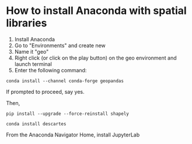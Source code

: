 # How to install Anaconda with spatial libraries

1. Install Anaconda
1. Go to "Environments" and create new
1. Name it "geo"
1. Right click (or click on the play button) on the geo environment and launch terminal
1. Enter the following command:

```
conda install --channel conda-forge geopandas
```
If prompted to proceed, say yes.

Then,

```
pip install --upgrade --force-reinstall shapely
```

```
conda install descartes
```
From the Anaconda Navigator Home, install JupyterLab
